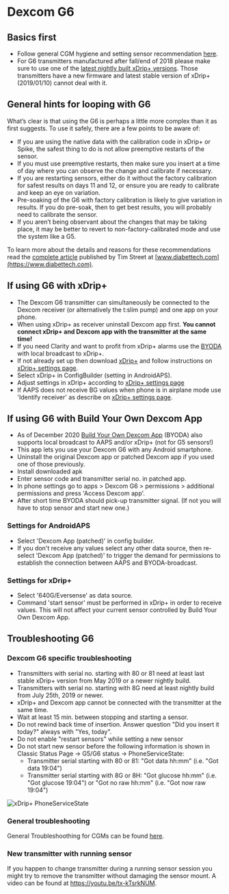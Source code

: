 # Dexcom G6

## Basics first

-   Follow general CGM hygiene and setting sensor recommendation
    [here](../Hardware/GeneralCGMRecommendation.md).
-   For G6 transmitters manufactured after fall/end of 2018 please make
    sure to use one of the [latest nightly built xDrip+
    versions](https://github.com/NightscoutFoundation/xDrip/releases).
    Those transmitters have a new firmware and latest stable version of
    xDrip+ (2019/01/10) cannot deal with it.

## General hints for looping with G6

What’s clear is that using the G6 is perhaps a little more complex than
it as first suggests. To use it safely, there are a few points to be
aware of:

-   If you are using the native data with the calibration code in xDrip+
    or Spike, the safest thing to do is not allow preemptive restarts of
    the sensor.
-   If you must use preemptive restarts, then make sure you insert at a
    time of day where you can observe the change and calibrate if
    necessary.
-   If you are restarting sensors, either do it without the factory
    calibration for safest results on days 11 and 12, or ensure you are
    ready to calibrate and keep an eye on variation.
-   Pre-soaking of the G6 with factory calibration is likely to give
    variation in results. If you do pre-soak, then to get best results,
    you will probably need to calibrate the sensor.
-   If you aren’t being observant about the changes that may be taking
    place, it may be better to revert to non-factory-calibrated mode and
    use the system like a G5.

To learn more about the details and reasons for these recommendations
read the [complete
article](https://www.diabettech.com/artificial-pancreas/diy-looping-and-cgm/)
published by Tim Street at
[www.diabettech.com](https://www.diabettech.com).

## If using G6 with xDrip+

-   The Dexcom G6 transmitter can simultaneously be connected to the
    Dexcom receiver (or alternatively the t:slim pump) and one app on
    your phone.
-   When using xDrip+ as receiver uninstall Dexcom app first. **You
    cannot connect xDrip+ and Dexcom app with the transmitter at the
    same time!**
-   If you need Clarity and want to profit from xDrip+ alarms use the
    [BYODA](../Hardware/DexcomG6#if-using-g6-with-build-your-own-dexcom-app)
    with local broadcast to xDrip+.
-   If not already set up then download
    [xDrip+](https://github.com/NightscoutFoundation/xDrip) and follow
    instructions on [xDrip+ settings page](../Configuration/xdrip.md).
-   Select xDrip+ in ConfigBuilder (setting in AndroidAPS).
-   Adjust settings in xDrip+ according to [xDrip+ settings
    page](../Configuration/xdrip.md)
-   If AAPS does not receive BG values when phone is in airplane mode
    use 'Identify receiver' as describe on [xDrip+ settings
    page](../Configuration/xdrip.md).

## If using G6 with Build Your Own Dexcom App

-   As of December 2020 [Build Your Own Dexcom
    App](https://docs.google.com/forms/d/e/1FAIpQLScD76G0Y-BlL4tZljaFkjlwuqhT83QlFM5v6ZEfO7gCU98iJQ/viewform?fbzx=2196386787609383750&fbclid=IwAR2aL8Cps1s6W8apUVK-gOqgGpA-McMPJj9Y8emf_P0-_gAsmJs6QwAY-o0)
    (BYODA) also supports local broadcast to AAPS and/or xDrip+ (not for
    G5 sensors!)
-   This app lets you use your Dexcom G6 with any Android smartphone.
-   Uninstall the original Dexcom app or patched Dexcom app if you used
    one of those previously.
-   Install downloaded apk
-   Enter sensor code and transmitter serial no. in patched app.
-   In phone settings go to apps > Dexcom G6 > permissions > additional
    permissions and press 'Access Dexcom app'.
-   After short time BYODA should pick-up transmitter signal. (If not
    you will have to stop sensor and start new one.)

### Settings for AndroidAPS

-   Select 'Dexcom App (patched)' in config builder.
-   If you don't receive any values select any other data source, then
    re-select 'Dexcom App (patched)' to trigger the demand for
    permissions to establish the connection between AAPS and
    BYODA-broadcast.

### Settings for xDrip+

-   Select '640G/Eversense' as data source.
-   Command 'start sensor' must be performed in xDrip+ in order to
    receive values. This will not affect your current sensor controlled
    by Build Your Own Dexcom App.

## Troubleshooting G6

### Dexcom G6 specific troubleshooting

-   Transmitters with serial no. starting with 80 or 81 need at least
    last stable xDrip+ version from May 2019 or a newer nightly build.
-   Transmitters with serial no. starting with 8G need at least nightly
    build from July 25th, 2019 or newer.
-   xDrip+ and Dexcom app cannot be connected with the transmitter at
    the same time.
-   Wait at least 15 min. between stopping and starting a sensor.
-   Do not rewind back time of insertion. Answer question "Did you
    insert it today?" always with "Yes, today".
-   Do not enable "restart sensors" while setting a new sensor
-   Do not start new sensor before the following information is shown in
    Classic Status Page -> G5/G6 status -> PhoneServiceState:
    -   Transmitter serial starting with 80 or 81: "Got data hh:mm"
        (i.e. "Got data 19:04")
    -   Transmitter serial starting with 8G or 8H: "Got glucose hh:mm"
        (i.e. "Got glucose 19:04") or "Got no raw hh:mm" (i.e. "Got now
        raw 19:04")

![xDrip+ PhoneServiceState](../images/xDrip_Dexcom_PhoneServiceState.png)

### General troubleshooting

General Troubleshoothing for CGMs can be found
[here](./GeneralCGMRecommendation#troubleshooting).

### New transmitter with running sensor

If you happen to change transmitter during a running sensor session you
might try to remove the transmitter without damaging the sensor mount. A
video can be found at <https://youtu.be/tx-kTsrkNUM>.

